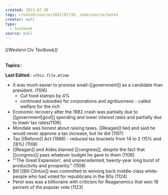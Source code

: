 ```yaml
---
created: 2021-07-30
tags: created/source/2021/07/30, node/source/notes
creator: null
type:
  - textbook
source: null
---
```


###### [[Western Civ Textbook]]

**Topics**:: 

**Last Edited**:: *`=this.file.mtime`*

- It was much easier to promise small-[[government]] as a candidate than president. (1106)
  - Cut food stamps by 4%
  - continued subsidies for corporations and agribusiness - called welfare for the rich
- Economic recovery after the 1982 crash was partially due to [[government|govt]] spending and lower interest rates and partially due to lower tax rates(1106)
- Mondale was honest about raising taxes. [[Reagan]] lied and said he would never approve a tax increase, but he did (1107)
- Tax [[Reform]] Act (1986) - reduced tax brackets from 14 to 2 (15% and 28%) (1108)
- [[Reagan]] and Aides blamed [[congress]], despite the fact that [[congress]] pass whatever budget he gave to them (1108)
- "'The Great Expansion', and unprecedented, twenty-year long burst of productivity and prosperity." (1108)
- Bill [[Bill Clinton]] was committed to winning back middle-class white-people who had voted for republicans in the 80s (1124)
- Perot was was a billionaire with criticism for Reaganomics that won 19 percent of the popular vote (1123)


